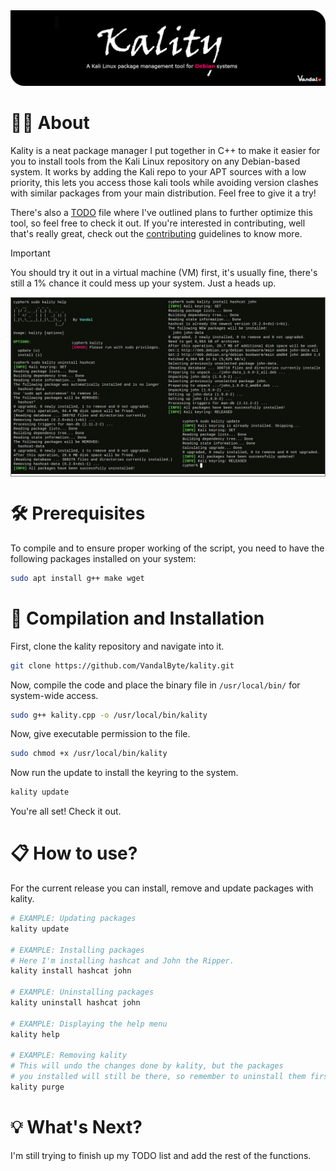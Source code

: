 <div align="center" width=90%>
  <img src="https://raw.githubusercontent.com/VandalByte/kality/main/assets/banner.png" alt="Banner">
</div>

# 🤷‍♂️ About
Kality is a neat package manager I put together in C++ to make it easier for you to install tools from the Kali Linux repository on any Debian-based system. It works by adding the Kali repo to your APT sources with a low priority, this lets you access those kali tools while avoiding version clashes with similar packages from your main distribution. Feel free to give it a try!

There's also a [TODO](https://github.com/VandalByte/kality/blob/main/TODO.md) file where I've outlined plans to further optimize this tool, so feel free to check it out. If you're interested in contributing, well that's really great, check out the [contributing](https://github.com/VandalByte/kality/blob/main/CONTRIBUTING.md) guidelines to know more.

> [!IMPORTANT]
> You should try it out in a virtual machine (VM) first, it's usually fine, there's still a 1% chance it could mess up your system. Just a heads up.

<div align="center" style="border: 1px solid gray">
  <img src="https://raw.githubusercontent.com/VandalByte/kality/main/assets/kality-showcase.png" alt="Screenshot">
</div>


# 🛠️ Prerequisites
To compile and to ensure proper working of the script, you need to have the following packages installed on your system:
```bash
sudo apt install g++ make wget
```

# 🚀 Compilation and Installation

First, clone the kality repository and navigate into it.
```bash
git clone https://github.com/VandalByte/kality.git
```
Now, compile the code and place the binary file in `/usr/local/bin/` for system-wide access.
```bash
sudo g++ kality.cpp -o /usr/local/bin/kality
```
Now, give executable permission to the file.
```bash
sudo chmod +x /usr/local/bin/kality
```
Now run the update to install the keyring to the system.
```bash
kality update
```
You're all set! Check it out.


# 📋 How to use?
For the current release you can install, remove and update packages with kality.

```bash
# EXAMPLE: Updating packages
kality update

# EXAMPLE: Installing packages
# Here I'm installing hashcat and John the Ripper.
kality install hashcat john

# EXAMPLE: Uninstalling packages
kality uninstall hashcat john

# EXAMPLE: Displaying the help menu
kality help

# EXAMPLE: Removing kality
# This will undo the changes done by kality, but the packages 
# you installed will still be there, so remember to uninstall them first.
kality purge
```

# 💡 What's Next?

I'm still trying to finish up my TODO list and add the rest of the functions.
